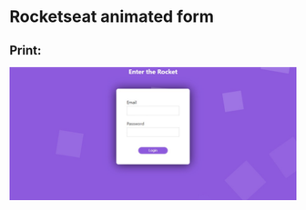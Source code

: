 # Rocketseat animated form 

## Print:
![image](https://raw.githubusercontent.com/GabhPadilha02/form-animated/main/prints/WhatsApp%20Image%202022-04-13%20at%2016.06.14.jpeg)

